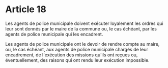 # Article 18

Les agents de police municipale doivent exécuter loyalement les ordres qui leur sont donnés par le maire de la commune ou, le cas échéant, par les agents de police municipale qui les encadrent.

Les agents de police municipale ont le devoir de rendre compte au maire, ou, le cas échéant, aux agents de police municipale chargés de leur encadrement, de l'exécution des missions qu'ils ont reçues ou, éventuellement, des raisons qui ont rendu leur exécution impossible.
